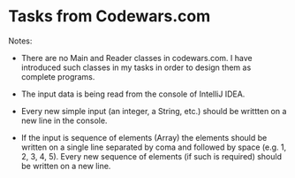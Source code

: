 # Tasks from Codewars.com 


Notes:  

- There are no Main and Reader classes in codewars.com. I have introduced such classes in my tasks in order to design them as complete programs.  

- The input data is being read from the console of IntelliJ IDEA.  

- Every new simple input (an integer, a String, etc.) should be writtten on a new line in the console.  

- If the input is sequence of elements (Array) the elements should be written on a single line separated by coma and followed by space (e.g. 1, 2, 3, 4, 5). Every new sequence of elements (if such is required) should be written on a new line.    
